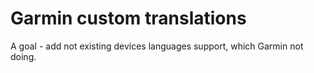 # Garmin custom translations

A goal - add not existing devices languages support, which Garmin not doing.

